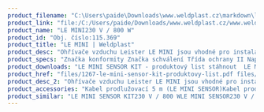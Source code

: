 ```yaml
---
product_filename: "C:\Users\paide\Downloads\www.weldplast.cz\markdown\le-mini.md"
product_link: "file:/C:/Users/paide/Downloads/www.weldplast.cz/www.weldplast.cz/le-mini"
product_name: "LE MINI230 V / 800 W"
product_id: "Obj. číslo:115.369"
product_title: "LE MINI | Weldplast"
product_desc: "Ohřívače vzduchu Leister LE MINI jsou vhodné pro instalaci i v těch nejtěsnějších prostorech. Verze Leister SENSOR mají navíc integrovanou termosondu. Přídavné pouzdro SENSOR KIT umožňuje okamžité použití díky integrované výkonové elektronice s teplotním regulátorem.Tepelný spínač pro ochranu zařízení Integrovaná termosonda (SENSOR a SENSOR KIT)Ochrana topného tělesa (SENSOR a SENSOR KIT)Pasivní analogové rozhraní 4-20 mA (SENSOR)Tlakový redukční ventil (SENSOR KIT)"
product_specs: "Značka konformity Značka schválení Třída ochrany II NapětíV~230 PříkonW800 FrekvenceHz50 / 60 Max. teplota°C750 Průtok vzduchul/min30 Statický tlakPa200 Rozměry (D x ø)mm308 x 25 Hmotnostkg015"
product_downloads: "LE MINI SENSOR KIT - produktový list stáhnout  LE MINI (SENSOR) - manuál SK stáhnout  LE MINI (SENSOR) - manuál CZ stáhnout  TECHNOLOGIE HORKÉHO VZDUCHU - katalog stáhnout"
product_href: "files/1267-le-mini-sensor-kit-produktovy-list.pdf files/1267-le-mini-sensor-kit-produktovy-list.pdf files/le-mini-sensor-manual-sk-copy.pdf files/le-mini-sensor-manual-sk-copy.pdf files/le-mini-sensor-manual-cz.pdf files/le-mini-sensor-manual-cz.pdf files/katalog-ph-web.pdf files/katalog-ph-web.pdf"
product_desc_2: "Ohřívače vzduchu Leister LE MINI jsou vhodné pro instalaci i v těch nejtěsnějších prostorech. Verze Leister SENSOR mají navíc integrovanou termosondu. Přídavné pouzdro SENSOR KIT umožňuje okamžité použití díky integrované výkonové elektronice s teplotním regulátorem.Tepelný spínač pro ochranu zařízení Integrovaná termosonda (SENSOR a SENSOR KIT)Ochrana topného tělesa (SENSOR a SENSOR KIT)Pasivní analogové rozhraní 4-20 mA (SENSOR)Tlakový redukční ventil (SENSOR KIT)"
product_accessories: "Kabel prodlužovací 5 m (LE MINI SENSOR)Kabel prodlužovací 2 m (LE MINI SENSOR)Adaptér tryskový ø 21.3 mm (vnější) šroubovací (LE MINI)Příruba připojovací (ø 21.8 mm) ø 40 mm pro Labo 34/ LTryska reflektorová děrovaná (ø 213 mm)50 x 35 mm 75° zahnutáTryska reflektorová děrovaná (ø 213 mm)20 x 35 mm 75° zahnutáTryska tubulární (ø 213 mm)ø 12 mm 25 x 50 mm 90° zahnutáTryska tubulární (ø 213 mm)ø 10 mm 45 mm přímáTryska tubulární (ø 213 mm)ø 4 mm 45 mm přímáTryska přeplátovací (ø 213 mm)20 x 2 mm 75° vyhnutáTryska přeplátovací (ø 213 mm)10 x 2 mm 15° vyhnutá 30° zahnutáTryska štěrbinová (ø 213 mm)40 x 5 mm plocháTryska štěrbinová (ø 213 mm)50 x 8 mm přímá LE MINI SENSOR KIT230 V / 800 WLE MINI SENSOR230 V / 400 WLE MINI SENSOR230 V / 800 WLE MINI230 V / 400 W"
product_similar: "LE MINI SENSOR KIT230 V / 800 WLE MINI SENSOR230 V / 400 WLE MINI SENSOR230 V / 800 WLE MINI230 V / 400 W"
---
```

